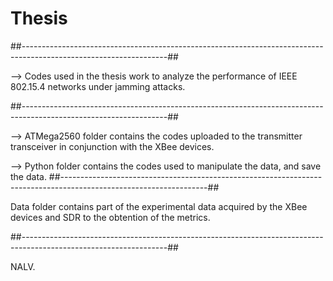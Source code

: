 # Thesis
##------------------------------------------------------------------------------------------------------------------##

--> Codes used in the thesis work to analyze the performance of IEEE 802.15.4 networks under jamming attacks.

##------------------------------------------------------------------------------------------------------------------##


--> ATMega2560 folder contains the codes uploaded to the transmitter transceiver in conjunction with the XBee devices.

--> Python folder contains the codes used to manipulate the data, and save the data.
##------------------------------------------------------------------------------------------------------------------##

Data folder contains part of the experimental data acquired by the XBee devices and SDR to the obtention of the metrics.


##------------------------------------------------------------------------------------------------------------------##

NALV.
